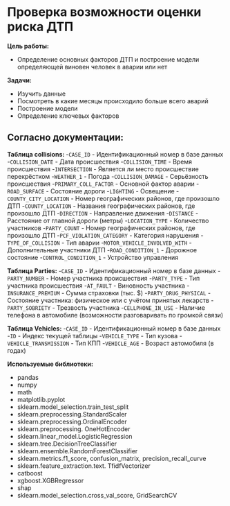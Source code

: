 # Проверка возможности оценки риска ДТП
  
<b> Цель работы:</b> 
- Определение основных факторов ДТП и построение модели определяющей виновен человек в аварии или нет

<b>Задачи: </b>
- Изучить данные
- Посмотреть в какие месяцы происходило больше всего аварий
- Построение модели
- Определение ключевых факторов

## <b> Согласно документации: </b>  
<b> Таблица collisions: </b>
-`CASE_ID` - Идентификационный номер в базе данных 
-`COLLISION_DATE` - Дата происшествия 
-`COLLISION_TIME` - Время происшествия
-`INTERSECTION` - Является ли место происшествие перекрёстком 
-`WEATHER_1` - Погода 
-`COLLISION_DAMAGE` - Серьёзность происшествия 
-`PRIMARY_COLL_FACTOR` - Основной фактор аварии 
-`ROAD_SURFACE` - Состояние дороги
-`LIGHTING` - Освещение 
-`COUNTY_CITY_LOCATION` - Номер географических районов, где произошло ДТП 
-`COUNTY_LOCATION` - Названия географических районов, где произошло ДТП 
-`DIRECTION` - Направление движения 
-`DISTANCE` - Расстояние от главной дороги (метры)
-`LOCATION_TYPE` - Количество участников 
-`PARTY_COUNT` - Номер географических районов, где произошло ДТП 
-`PCF_VIOLATION_CATEGORY` - Категория нарушения 
-`TYPE_OF_COLLISION` - Тип аварии 
-`MOTOR_VEHICLE_INVOLVED_WITH` - Дополнительные участники ДТП 
-`ROAD_CONDITION_1` - Дорожное состояние
-`CONTROL_CONDITION_1` - Устройство управления 

<b> Таблица Parties: </b>
-`CASE_ID` - Идентификационный номер в базе данных 
-`PARTY_NUMBER` - Номер участника происшествия 
-`PARTY_TYPE` - Тип участника происшествия
-`AT_FAULT` - Виновность участника
-`INSURANCE_PREMIUM` - Сумма страховки (тыс. $) 
-`PARTY_DRUG_PHYSICAL` - Состояние участника: физическое или с учётом принятых лекарств 
-`PARTY_SOBRIETY` - Трезвость участника 
-`CELLPHONE_IN_USE` - Наличие телефона в автомобиле (возможности разговаривать по громкой связи) 

<b> Таблица Vehicles: </b>
-`CASE_ID` - Идентификационный номер в базе данных 
-`ID` - Индекс текущей таблицы
-`VEHICLE_TYPE` - Тип кузова
-`VEHICLE_TRANSMISSION` - Тип КПП
-`VEHICLE_AGE` - Возраст автомобиля (в годах) 



<b> Используемые библиотеки: </b>
- pandas
- numpy
- math
- matplotlib.pyplot
- sklearn.model_selection.train_test_split
- sklearn.preprocessing.StandardScaler 
- sklearn.preprocessing.OrdinalEncoder
- sklearn.preprocessing. OneHotEncoder
- sklearn.linear_model.LogisticRegression
- sklearn.tree.DecisionTreeClassifier
- sklearn.ensemble.RandomForestClassifier
- sklearn.metrics.f1_score, confusion_matrix, precision_recall_curve
- sklearn.feature_extraction.text. TfidfVectorizer
- catboost
- xgboost.XGBRegressor
- shap
- sklearn.model_selection.cross_val_score, GridSearchCV
